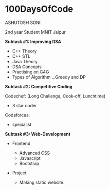 # 100DaysOfCode

ASHUTOSH SONI

2nd year Student MNIT Jaipur

**Subtask #1: Improving DSA**

- C++ Theory
- C++ STL
- Java Theory
- DSA Concepts
- Practising on G4G
- Types of Algorithm ...Greedy and  DP 

**Subtask #2: Competitive Coding**

Codechef: (Long Challenge, Cook-off, Lunchtime)

- 3 star coder

Codeforces:

- specialist

**Subtask #3: Web-Development** 

- Frontend  
  -   Advanced CSS
  -   Javascript
  -   Bootstrap

- Project
  - Making  static website.

